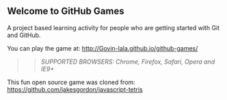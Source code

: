 ## Welcome to GitHub Games

A project based learning activity for people who are getting started with Git and GitHub.

You can play the game at: http://Govin-lala.github.io/github-games/

>> _*SUPPORTED BROWSERS*: Chrome, Firefox, Safari, Opera and IE9+_

This fun open source game was cloned from: https://github.com/jakesgordon/javascript-tetris
